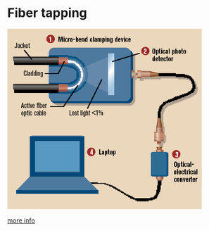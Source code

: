 # Fiber tapping

![](/static/memory/fiber-tapping/fiber-tapping.jpg)

[more info](https://en.wikipedia.org/wiki/Fiber_tapping)
